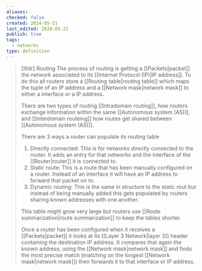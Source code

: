 ```yaml
---
aliases: 
checked: false
created: 2024-05-21
last_edited: 2024-05-21
publish: true
tags:
  - networks
type: definition
---
```

>[!tldr] Routing
>The process of routing is getting a [[Packets|packet]] the network associated to its [[Internet Protocol (IP)|IP address]]. To do this all routers store a [[Routing table|routing table]] which maps the tuple of an IP address and a [[Network mask|network mask]] to either a interface or a IP address.
>
>There are two types of routing [[Intradomain routing]], how routers exchange information within the same [[Autonomous system (AS)]], and [[Interdomain routeing]] how routes get shared between [[Autonomous system (AS)]]. 
>
>There are 3 ways a router can populate its routing table
>1. Directly connected: This is for networks directly connected to the router. It adds an entry for that networks and the interface of the [[Router|router]] it is connected to.
>2. Static route: This is a route that has been manually configured on a router. Instead of an interface it will have an IP address to forward that packet on to.
>3. Dynamic routing: This is the same in structure to the static rout but instead of being manually added this gets populated by routers sharing known addresses with one another.
>
>This table might grow very large but routers use [[Route summarization|route summarization]] to keep the tables shorter.
>
>Once a router has been configured when it receives a [[Packets|packet]] it looks at its [[Layer 3 Network|layer 3]] header containing the destination IP address. It compares that again the known address, using the [[Network mask|network mask]] and finds the most precise match (matching on the longest [[Network mask|network mask]]) then forwards it to that interface or IP address.

